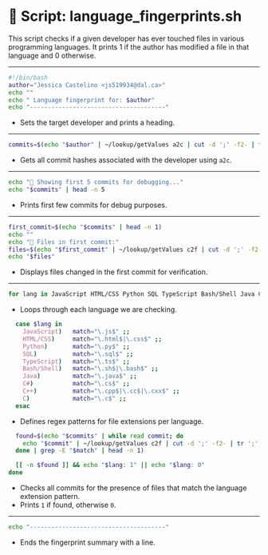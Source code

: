 # 📄 Script: language_fingerprints.sh

This script checks if a given developer has ever touched files in various programming languages. It prints 1 if the author has modified a file in that language and 0 otherwise.

---

```bash
#!/bin/bash
author="Jessica Castelino <js519934@dal.ca>"
echo ""
echo " Language fingerprint for: $author"
echo "--------------------------------------"
```
- Sets the target developer and prints a heading.

---

```bash
commits=$(echo "$author" | ~/lookup/getValues a2c | cut -d ';' -f2- | tr ';' '\n' | sort -u)
```
- Gets all commit hashes associated with the developer using `a2c`.

---

```bash
echo "🔎 Showing first 5 commits for debugging..."
echo "$commits" | head -n 5
```
- Prints first few commits for debug purposes.

---

```bash
first_commit=$(echo "$commits" | head -n 1)
echo ""
echo "🔎 Files in first commit:"
files=$(echo "$first_commit" | ~/lookup/getValues c2f | cut -d ';' -f2- | tr ';' '\n')
echo "$files"
```
- Displays files changed in the first commit for verification.

---

```bash
for lang in JavaScript HTML/CSS Python SQL TypeScript Bash/Shell Java C# C++ C; do
```
- Loops through each language we are checking.

```bash
  case $lang in
    JavaScript)   match="\.js$" ;;
    HTML/CSS)     match="\.html$|\.css$" ;;
    Python)       match="\.py$" ;;
    SQL)          match="\.sql$" ;;
    TypeScript)   match="\.ts$" ;;
    Bash/Shell)   match="\.sh$|\.bash$" ;;
    Java)         match="\.java$" ;;
    C#)           match="\.cs$" ;;
    C++)          match="\.cpp$|\.cc$|\.cxx$" ;;
    C)            match="\.c$" ;;
  esac
```
- Defines regex patterns for file extensions per language.

```bash
  found=$(echo "$commits" | while read commit; do
    echo "$commit" | ~/lookup/getValues c2f | cut -d ';' -f2- | tr ';' '\n'
  done | grep -E "$match" | head -n 1)

  [[ -n $found ]] && echo "$lang: 1" || echo "$lang: 0"
done
```
- Checks all commits for the presence of files that match the language extension pattern.
- Prints `1` if found, otherwise `0`.

---

```bash
echo "--------------------------------------"
```
- Ends the fingerprint summary with a line.
